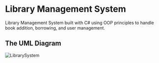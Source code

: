 # Library Management System
Library Management System built with C# using OOP principles to handle book addition, borrowing, and user management.
## The UML Diagram
![LibrarySystem](https://github.com/user-attachments/assets/99239bbb-6ce6-49f5-abde-b6069377514b)
